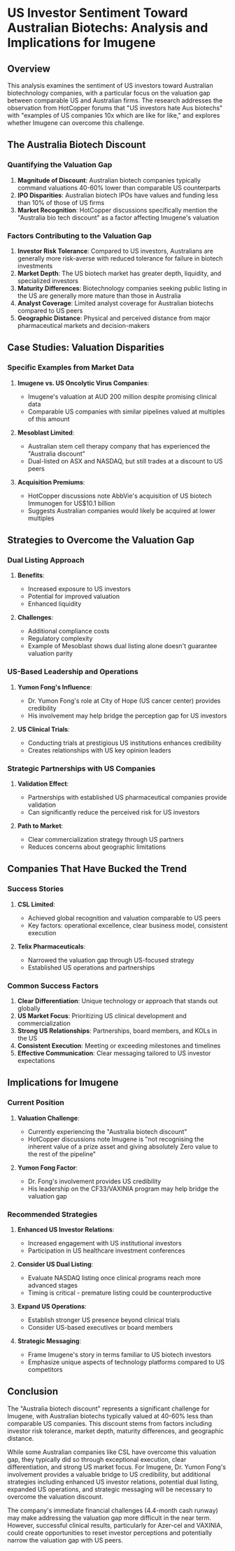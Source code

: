 # US Investor Sentiment Toward Australian Biotechs: Analysis and Implications for Imugene

## Overview

This analysis examines the sentiment of US investors toward Australian biotechnology companies, with a particular focus on the valuation gap between comparable US and Australian firms. The research addresses the observation from HotCopper forums that "US investors hate Aus biotechs" with "examples of US companies 10x which are like for like," and explores whether Imugene can overcome this challenge.

## The Australia Biotech Discount

### Quantifying the Valuation Gap

1. **Magnitude of Discount**: Australian biotech companies typically command valuations 40-60% lower than comparable US counterparts
2. **IPO Disparities**: Australian biotech IPOs have values and funding less than 10% of those of US firms
3. **Market Recognition**: HotCopper discussions specifically mention the "Australia bio tech discount" as a factor affecting Imugene's valuation

### Factors Contributing to the Valuation Gap

1. **Investor Risk Tolerance**: Compared to US investors, Australians are generally more risk-averse with reduced tolerance for failure in biotech investments
2. **Market Depth**: The US biotech market has greater depth, liquidity, and specialized investors
3. **Maturity Differences**: Biotechnology companies seeking public listing in the US are generally more mature than those in Australia
4. **Analyst Coverage**: Limited analyst coverage for Australian biotechs compared to US peers
5. **Geographic Distance**: Physical and perceived distance from major pharmaceutical markets and decision-makers

## Case Studies: Valuation Disparities

### Specific Examples from Market Data

1. **Imugene vs. US Oncolytic Virus Companies**:
   - Imugene's valuation at AUD 200 million despite promising clinical data
   - Comparable US companies with similar pipelines valued at multiples of this amount

2. **Mesoblast Limited**:
   - Australian stem cell therapy company that has experienced the "Australia discount"
   - Dual-listed on ASX and NASDAQ, but still trades at a discount to US peers

3. **Acquisition Premiums**:
   - HotCopper discussions note AbbVie's acquisition of US biotech Immunogen for US$10.1 billion
   - Suggests Australian companies would likely be acquired at lower multiples

## Strategies to Overcome the Valuation Gap

### Dual Listing Approach

1. **Benefits**:
   - Increased exposure to US investors
   - Potential for improved valuation
   - Enhanced liquidity

2. **Challenges**:
   - Additional compliance costs
   - Regulatory complexity
   - Example of Mesoblast shows dual listing alone doesn't guarantee valuation parity

### US-Based Leadership and Operations

1. **Yumon Fong's Influence**:
   - Dr. Yumon Fong's role at City of Hope (US cancer center) provides credibility
   - His involvement may help bridge the perception gap for US investors

2. **US Clinical Trials**:
   - Conducting trials at prestigious US institutions enhances credibility
   - Creates relationships with US key opinion leaders

### Strategic Partnerships with US Companies

1. **Validation Effect**:
   - Partnerships with established US pharmaceutical companies provide validation
   - Can significantly reduce the perceived risk for US investors

2. **Path to Market**:
   - Clear commercialization strategy through US partners
   - Reduces concerns about geographic limitations

## Companies That Have Bucked the Trend

### Success Stories

1. **CSL Limited**:
   - Achieved global recognition and valuation comparable to US peers
   - Key factors: operational excellence, clear business model, consistent execution

2. **Telix Pharmaceuticals**:
   - Narrowed the valuation gap through US-focused strategy
   - Established US operations and partnerships

### Common Success Factors

1. **Clear Differentiation**: Unique technology or approach that stands out globally
2. **US Market Focus**: Prioritizing US clinical development and commercialization
3. **Strong US Relationships**: Partnerships, board members, and KOLs in the US
4. **Consistent Execution**: Meeting or exceeding milestones and timelines
5. **Effective Communication**: Clear messaging tailored to US investor expectations

## Implications for Imugene

### Current Position

1. **Valuation Challenge**:
   - Currently experiencing the "Australia biotech discount"
   - HotCopper discussions note Imugene is "not recognising the inherent value of a prize asset and giving absolutely Zero value to the rest of the pipeline"

2. **Yumon Fong Factor**:
   - Dr. Fong's involvement provides US credibility
   - His leadership on the CF33/VAXINIA program may help bridge the valuation gap

### Recommended Strategies

1. **Enhanced US Investor Relations**:
   - Increased engagement with US institutional investors
   - Participation in US healthcare investment conferences

2. **Consider US Dual Listing**:
   - Evaluate NASDAQ listing once clinical programs reach more advanced stages
   - Timing is critical - premature listing could be counterproductive

3. **Expand US Operations**:
   - Establish stronger US presence beyond clinical trials
   - Consider US-based executives or board members

4. **Strategic Messaging**:
   - Frame Imugene's story in terms familiar to US biotech investors
   - Emphasize unique aspects of technology platforms compared to US competitors

## Conclusion

The "Australia biotech discount" represents a significant challenge for Imugene, with Australian biotechs typically valued at 40-60% less than comparable US companies. This discount stems from factors including investor risk tolerance, market depth, maturity differences, and geographic distance.

While some Australian companies like CSL have overcome this valuation gap, they typically did so through exceptional execution, clear differentiation, and strong US market focus. For Imugene, Dr. Yumon Fong's involvement provides a valuable bridge to US credibility, but additional strategies including enhanced US investor relations, potential dual listing, expanded US operations, and strategic messaging will be necessary to overcome the valuation discount.

The company's immediate financial challenges (4.4-month cash runway) may make addressing the valuation gap more difficult in the near term. However, successful clinical results, particularly for Azer-cel and VAXINIA, could create opportunities to reset investor perceptions and potentially narrow the valuation gap with US peers.
